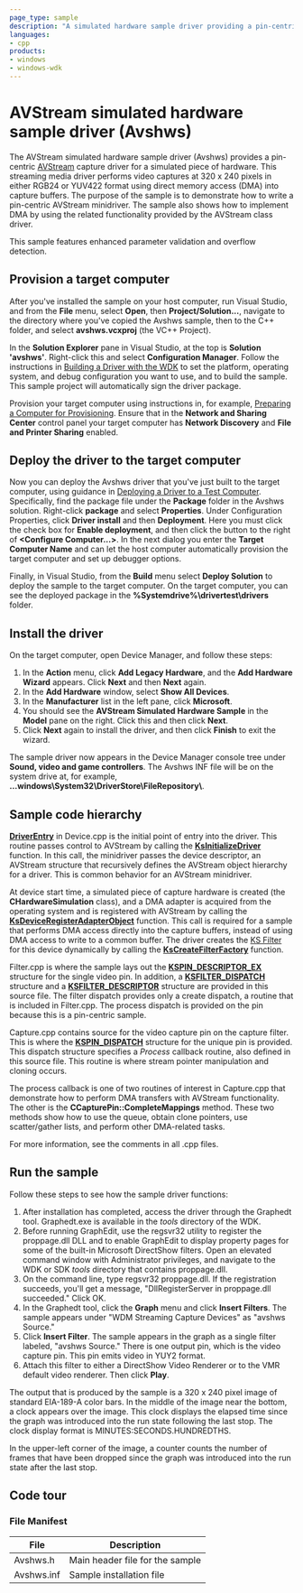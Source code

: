 ```yaml
---
page_type: sample
description: "A simulated hardware sample driver providing a pin-centric capture driver to simulate AV capture hardware."
languages:
- cpp
products:
- windows
- windows-wdk
---
```


<!---
    name: AVStream simulated hardware sample driver (Avshws)
    platform: WDM
    language: cpp
    category: Camera
    description: A simulated hardware sample driver providing a pin-centric capture driver to simulate AV capture hardware.
    samplefwlink: http://go.microsoft.com/fwlink/p/?LinkId=620185
--->

# AVStream simulated hardware sample driver (Avshws)

The AVStream simulated hardware sample driver (Avshws) provides a pin-centric [AVStream](http://msdn.microsoft.com/en-us/library/windows/hardware/ff554240) capture driver for a simulated piece of hardware. This streaming media driver performs video captures at 320 x 240 pixels in either RGB24 or YUV422 format using direct memory access (DMA) into capture buffers. The purpose of the sample is to demonstrate how to write a pin-centric AVStream minidriver. The sample also shows how to implement DMA by using the related functionality provided by the AVStream class driver.

This sample features enhanced parameter validation and overflow detection.

Provision a target computer
---------------------------

After you've installed the sample on your host computer, run Visual Studio, and from the **File** menu, select **Open**, then **Project/Solution...**, navigate to the directory where you've copied the Avshws sample, then to the C++ folder, and select **avshws.vcxproj** (the VC++ Project).

In the **Solution Explorer** pane in Visual Studio, at the top is **Solution 'avshws'**. Right-click this and select **Configuration Manager**. Follow the instructions in [Building a Driver with the WDK](http://msdn.microsoft.com/en-us/library/windows/hardware/ff554644) to set the platform, operating system, and debug configuration you want to use, and to build the sample. This sample project will automatically sign the driver package.

Provision your target computer using instructions in, for example, [Preparing a Computer for Provisioning](http://msdn.microsoft.com/en-us/library/windows/hardware/dn265573). Ensure that in the **Network and Sharing Center** control panel your target computer has **Network Discovery** and **File and Printer Sharing** enabled.

Deploy the driver to the target computer
----------------------------------------

Now you can deploy the Avshws driver that you've just built to the target computer, using guidance in [Deploying a Driver to a Test Computer](http://msdn.microsoft.com/en-us/library/windows/hardware/hh454834). Specifically, find the package file under the **Package** folder in the Avshws solution. Right-click **package** and select **Properties**. Under Configuration Properties, click **Driver install** and then **Deployment**. Here you must click the check box for **Enable deployment**, and then click the button to the right of **\<Configure Computer...\>**. In the next dialog you enter the **Target Computer Name** and can let the host computer automatically provision the target computer and set up debugger options.

Finally, in Visual Studio, from the **Build** menu select **Deploy Solution** to deploy the sample to the target computer. On the target computer, you can see the deployed package in the **%Systemdrive%\\drivertest\\drivers** folder.

Install the driver
------------------

On the target computer, open Device Manager, and follow these steps:

1.  In the **Action** menu, click **Add Legacy Hardware**, and the **Add Hardware Wizard** appears. Click **Next** and then **Next** again.
2.  In the **Add Hardware** window, select **Show All Devices**.
3.  In the **Manufacturer** list in the left pane, click **Microsoft**.
4.  You should see the **AVStream Simulated Hardware Sample** in the **Model** pane on the right. Click this and then click **Next**.
5.  Click **Next** again to install the driver, and then click **Finish** to exit the wizard.

The sample driver now appears in the Device Manager console tree under **Sound, video and game controllers**. The Avshws INF file will be on the system drive at, for example, **...windows\\System32\\DriverStore\\FileRepository\\**.

Sample code hierarchy
---------------------

[**DriverEntry**](http://msdn.microsoft.com/en-us/library/windows/hardware/ff558717) in Device.cpp is the initial point of entry into the driver. This routine passes control to AVStream by calling the [**KsInitializeDriver**](http://msdn.microsoft.com/en-us/library/windows/hardware/ff562683) function. In this call, the minidriver passes the device descriptor, an AVStream structure that recursively defines the AVStream object hierarchy for a driver. This is common behavior for an AVStream minidriver.

At device start time, a simulated piece of capture hardware is created (the **CHardwareSimulation** class), and a DMA adapter is acquired from the operating system and is registered with AVStream by calling the [**KsDeviceRegisterAdapterObject**](http://msdn.microsoft.com/en-us/library/windows/hardware/ff561687) function. This call is required for a sample that performs DMA access directly into the capture buffers, instead of using DMA access to write to a common buffer. The driver creates the [KS Filter](http://msdn.microsoft.com/en-us/library/windows/hardware/ff567644) for this device dynamically by calling the [**KsCreateFilterFactory**](http://msdn.microsoft.com/en-us/library/windows/hardware/ff561650) function.

Filter.cpp is where the sample lays out the [**KSPIN\_DESCRIPTOR\_EX**](http://msdn.microsoft.com/en-us/library/windows/hardware/ff563534) structure for the single video pin. In addition, a [**KSFILTER\_DISPATCH**](http://msdn.microsoft.com/en-us/library/windows/hardware/ff562554) structure and a [**KSFILTER\_DESCRIPTOR**](http://msdn.microsoft.com/en-us/library/windows/hardware/ff562553) structure are provided in this source file. The filter dispatch provides only a create dispatch, a routine that is included in Filter.cpp. The process dispatch is provided on the pin because this is a pin-centric sample.

Capture.cpp contains source for the video capture pin on the capture filter. This is where the [**KSPIN\_DISPATCH**](http://msdn.microsoft.com/en-us/library/windows/hardware/ff563535) structure for the unique pin is provided. This dispatch structure specifies a *Process* callback routine, also defined in this source file. This routine is where stream pointer manipulation and cloning occurs.

The process callback is one of two routines of interest in Capture.cpp that demonstrate how to perform DMA transfers with AVStream functionality. The other is the **CCapturePin::CompleteMappings** method. These two methods show how to use the queue, obtain clone pointers, use scatter/gather lists, and perform other DMA-related tasks.

For more information, see the comments in all .cpp files.

Run the sample
--------------

Follow these steps to see how the sample driver functions:

1.  After installation has completed, access the driver through the Graphedt tool. Graphedt.exe is available in the *tools* directory of the WDK.
2.  Before running GraphEdit, use the regsvr32 utility to register the proppage.dll DLL and to enable GraphEdit to display property pages for some of the built-in Microsoft DirectShow filters. Open an elevated command window with Administrator privileges, and navigate to the WDK or SDK *tools* directory that contains proppage.dll.
3.  On the command line, type regsvr32 proppage.dll. If the registration succeeds, you'll get a message, "DllRegisterServer in proppage.dll succeeded." Click OK.
4.  In the Graphedt tool, click the **Graph** menu and click **Insert Filters**. The sample appears under "WDM Streaming Capture Devices" as "avshws Source."
5.  Click **Insert Filter**. The sample appears in the graph as a single filter labeled, "avshws Source." There is one output pin, which is the video capture pin. This pin emits video in YUY2 format.
6.  Attach this filter to either a DirectShow Video Renderer or to the VMR default video renderer. Then click **Play**.

The output that is produced by the sample is a 320 x 240 pixel image of standard EIA-189-A color bars. In the middle of the image near the bottom, a clock appears over the image. This clock displays the elapsed time since the graph was introduced into the run state following the last stop. The clock display format is MINUTES:SECONDS.HUNDREDTHS.

In the upper-left corner of the image, a counter counts the number of frames that have been dropped since the graph was introduced into the run state after the last stop.

Code tour
---------

### File Manifest

File | Description
-----|------------
Avshws.h | Main header file for the sample
Avshws.inf | Sample installation file
